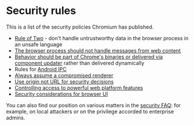 # Security rules

This is a list of the security policies Chromium has published.

* [Rule of Two](rule-of-2.md) - don't handle untrustworthy data in the browser
  process in an unsafe language
* [The browser process should not handle messages from web
  content](handling-messages-from-web-content.md)
* [Behavior should be part of Chrome's binaries or delivered via component
  updater](behavior-over-the-internet.md) rather than delivered dynamically
* Rules for [Android IPC](android-ipc.md)
* [Always assume a compromised renderer](compromised-renderers.md)
* [Use origin not URL for security decisions](origin-vs-url.md)
* [Controlling access to powerful web platform
  features](permissions-for-powerful-web-platform-features.md)
* [Security considerations for browser UI](security-considerations-for-browser-ui.md)

You can also find our position on various matters in the [security FAQ](faq.md):
for example, on local attackers or on the privilege accorded to enterprise
admins.
